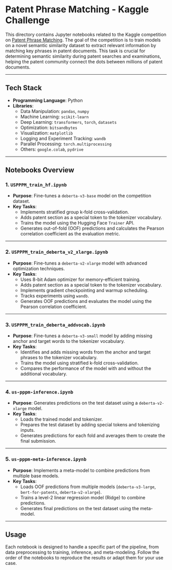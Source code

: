 # Patent Phrase Matching - Kaggle Challenge

This directory contains Jupyter notebooks related to the Kaggle competition on [Patent Phrase Matching](https://www.kaggle.com/competitions/us-patent-phrase-to-phrase-matching). The goal of the competition is to train models on a novel semantic similarity dataset to extract relevant information by matching key phrases in patent documents. This task is crucial for determining semantic similarity during patent searches and examinations, helping the patent community connect the dots between millions of patent documents.

---

## Tech Stack
- **Programming Language**: Python
- **Libraries**:
  - Data Manipulation: `pandas`, `numpy`
  - Machine Learning: `scikit-learn`
  - Deep Learning: `transformers`, `torch`, `datasets`
  - Optimization: `bitsandbytes`
  - Visualization: `matplotlib`
  - Logging and Experiment Tracking: `wandb`
  - Parallel Processing: `torch.multiprocessing`
  - Others: `google.colab`, `pydrive`

---

## Notebooks Overview

### 1. `USPPPM_train_hf.ipynb`
- **Purpose**: Fine-tunes a `deberta-v3-base` model on the competition dataset.
- **Key Tasks**:
  - Implements stratified group k-fold cross-validation.
  - Adds patent section as a special token to the tokenizer vocabulary.
  - Trains the model using the Hugging Face `Trainer` API.
  - Generates out-of-fold (OOF) predictions and calculates the Pearson correlation coefficient as the evaluation metric.

---

### 2. `USPPPM_train_deberta_v2_xlarge.ipynb`
- **Purpose**: Fine-tunes a `deberta-v2-xlarge` model with advanced optimization techniques.
- **Key Tasks**:
  - Uses 8-bit Adam optimizer for memory-efficient training.
  - Adds patent section as a special token to the tokenizer vocabulary.
  - Implements gradient checkpointing and warmup scheduling.
  - Tracks experiments using `wandb`.
  - Generates OOF predictions and evaluates the model using the Pearson correlation coefficient.

---

### 3. `USPPPM_train_deberta_addvocab.ipynb`
- **Purpose**: Fine-tunes a `deberta-v3-small` model by adding missing anchor and target words to the tokenizer vocabulary.
- **Key Tasks**:
  - Identifies and adds missing words from the anchor and target phrases to the tokenizer vocabulary.
  - Trains the model using stratified k-fold cross-validation.
  - Compares the performance of the model with and without the additional vocabulary.

---

### 4. `us-pppm-inference.ipynb`
- **Purpose**: Generates predictions on the test dataset using a `deberta-v2-xlarge` model.
- **Key Tasks**:
  - Loads the trained model and tokenizer.
  - Prepares the test dataset by adding special tokens and tokenizing inputs.
  - Generates predictions for each fold and averages them to create the final submission.

---

### 5. `us-pppm-meta-inference.ipynb`
- **Purpose**: Implements a meta-model to combine predictions from multiple base models.
- **Key Tasks**:
  - Loads OOF predictions from multiple models (`deberta-v3-large`, `bert-for-patents`, `deberta-v2-xlarge`).
  - Trains a level-2 linear regression model (Ridge) to combine predictions.
  - Generates final predictions on the test dataset using the meta-model.

---

## Usage
Each notebook is designed to handle a specific part of the pipeline, from data preprocessing to training, inference, and meta-modeling. Follow the order of the notebooks to reproduce the results or adapt them for your use case.